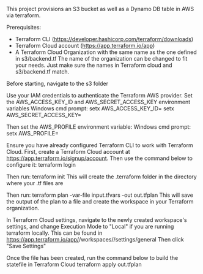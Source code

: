 This project provisions an S3 bucket as well as a Dynamo DB table in AWS via terraform.

Prerequisites: 
- Terraform CLI (https://developer.hashicorp.com/terraform/downloads)
- Terraform Cloud account (https://app.terraform.io/app)
- A Terraform Cloud Organization with the same name as the one defined in s3/backend.tf
The name of the organization can be changed to fit your needs. Just make sure the names in Terraform cloud and s3/backend.tf match.

Before starting, navigate to the s3 folder

Use your IAM credentials to authenticate the Terraform AWS provider. Set the AWS_ACCESS_KEY_ID and AWS_SECRET_ACCESS_KEY environment variables
Windows cmd prompt:
setx AWS_ACCESS_KEY_ID=<your iam access key id>
setx AWS_SECRET_ACCESS_KEY=<your iam secret access key>

Then set the AWS_PROFILE environment variable:
Windows cmd prompt:
setx AWS_PROFILE=<your iam profile name>

Ensure you have already configured Terraform CLI to work with Terraform Cloud. First, create a Terraform Cloud account at https://app.terraform.io/signup/account. Then use the command below to configure it:
terraform login

Then run: terraform init
This will create the .terraform folder in the directory where your .tf files are

Then run: terraform plan -var-file input.tfvars -out out.tfplan
This will save the output of the plan to a file and create the workspace in your Terraform organization.

In Terraform Cloud settings, navigate to the newly created workspace's settings, and change Execution Mode to "Local" if you are running terraform locally. 
This can be found in https://app.terraform.io/app/<username>/workspaces/<workspace name>/settings/general
Then click "Save Settings"

Once the file has been created, run the command below to build the statefile in Terraform Cloud
terraform apply out.tfplan

